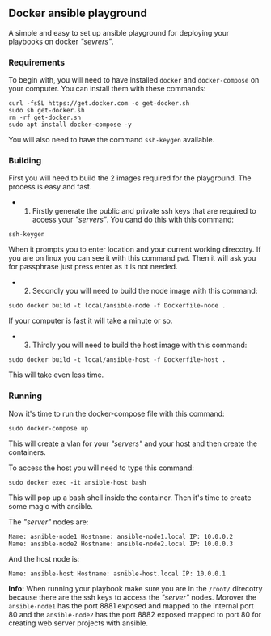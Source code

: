 ## Docker ansible playground

A simple and easy to set up ansible playground for deploying your playbooks on docker *"sevrers"*.

### Requirements

To begin with, you will need to have installed ``docker`` and ``docker-compose`` on your computer. You can install them with these commands:

``` Shellscript
curl -fsSL https://get.docker.com -o get-docker.sh
sudo sh get-docker.sh
rm -rf get-docker.sh
sudo apt install docker-compose -y
```

You will also need to have the command ``ssh-keygen`` available.

### Building

First you will need to build the 2 images required for the playground. The process is easy and fast.

- 1. Firstly generate the public and private ssh keys that are required to access your *"servers"*. You cand do this with this command:

``` Shellscript
ssh-keygen
```

When it prompts you to enter location and your current working direcotry. If you are on linux you can see it with this command ```pwd```.
Then it will ask you for passphrase just press enter as it is not needed.

- 2. Secondly you will need to build the node image with this command:

```Shellscript
sudo docker build -t local/ansible-node -f Dockerfile-node .
```

If your computer is fast it will take a minute or so.

- 3. Thirdly you will need to build the host image with this command:

```Shellscript
sudo docker build -t local/ansible-host -f Dockerfile-host .
```

This will take even less time.

### Running

Now it's time to run the docker-compose file with this command:

```Shellscript
sudo docker-compose up
```

This will create a vlan for your *"servers"* and your host and then create the containers.

To access the host you will need to type this command:

```Shellscript
sudo docker exec -it ansible-host bash
```

This will pop up a bash shell inside the container. Then it's time to create some magic with ansible.

The *"server"* nodes are:

```
Name: asnible-node1 Hostname: ansible-node1.local IP: 10.0.0.2
Name: ansible-node2 Hostname: ansible-node2.local IP: 10.0.0.3
```

And the host node is:

```
Name: ansible-host Hostname: asnible-host.local IP: 10.0.0.1
```

**Info:** When running your playbook make sure you are in the ``/root/`` direcotry because there are the ssh keys to access the *"server"* nodes. Morover the ``ansible-node1`` has the port 8881 exposed and mapped to the internal port 80 and the ``ansible-node2`` has the port 8882 exposed mapped to port 80 for creating web server projects with ansible.





